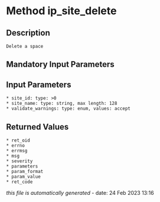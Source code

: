 # Method ip_site_delete

## Description
	Delete a space

## Mandatory Input Parameters

## Input Parameters
	* site_id: type: >0
	* site_name: type: string, max length: 128
	* validate_warnings: type: enum, values: accept

## Returned Values
	* ret_oid
	* errno
	* errmsg
	* msg
	* severity
	* parameters
	* param_format
	* param_value
	* ret_code


*this file is automatically generated* - date: 24 Feb 2023 13:16
